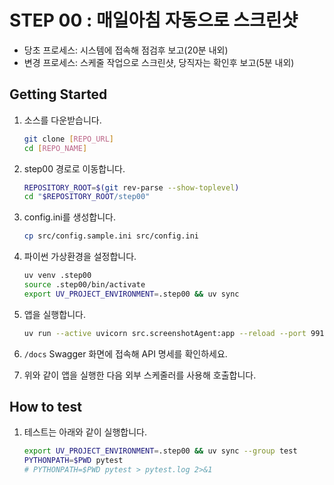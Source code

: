 # STEP 00 : 매일아침 자동으로 스크린샷

- 당초 프로세스: 시스템에 접속해 점검후 보고(20분 내외)
- 변경 프로세스: 스케줄 작업으로 스크린샷, 당직자는 확인후 보고(5분 내외)

## Getting Started

1. 소스를 다운받습니다.
    ```bash
    git clone [REPO_URL]
    cd [REPO_NAME]
    ```

1. step00 경로로 이동합니다.
    ```bash
    REPOSITORY_ROOT=$(git rev-parse --show-toplevel)
    cd "$REPOSITORY_ROOT/step00"
    ```

1. config.ini를 생성합니다.
    ```bash
    cp src/config.sample.ini src/config.ini
    ```

1. 파이썬 가상환경을 설정합니다.
   ```bash
   uv venv .step00
   source .step00/bin/activate
   export UV_PROJECT_ENVIRONMENT=.step00 && uv sync
   ```

1. 앱을 실행합니다.
    ```bash
    uv run --active uvicorn src.screenshotAgent:app --reload --port 9910
    ```

1. `/docs` Swagger 화면에 접속해 API 명세를 확인하세요.

1. 위와 같이 앱을 실행한 다음 외부 스케줄러를 사용해 호출합니다.

## How to test

1. 테스트는 아래와 같이 실행합니다.
   ```bash
   export UV_PROJECT_ENVIRONMENT=.step00 && uv sync --group test
   PYTHONPATH=$PWD pytest
   # PYTHONPATH=$PWD pytest > pytest.log 2>&1
   ```
